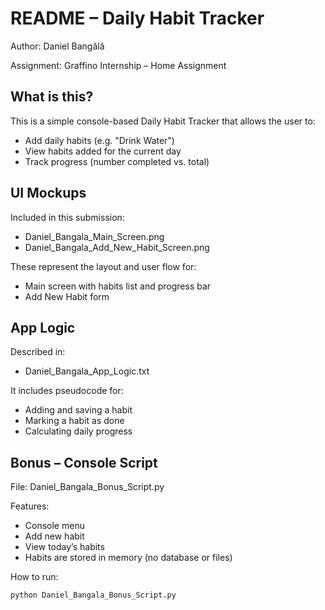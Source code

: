 # README – Daily Habit Tracker
Author: Daniel Bangălă

Assignment: Graffino Internship – Home Assignment

## What is this?
This is a simple console-based Daily Habit Tracker that allows the user to:
- Add daily habits (e.g. "Drink Water")
- View habits added for the current day
- Track progress (number completed vs. total)

## UI Mockups
Included in this submission:
- Daniel_Bangala_Main_Screen.png
- Daniel_Bangala_Add_New_Habit_Screen.png

These represent the layout and user flow for:
- Main screen with habits list and progress bar
- Add New Habit form

## App Logic
Described in:
- Daniel_Bangala_App_Logic.txt

It includes pseudocode for:
- Adding and saving a habit
- Marking a habit as done
- Calculating daily progress

## Bonus – Console Script
File: Daniel_Bangala_Bonus_Script.py

Features:
- Console menu
- Add new habit
- View today’s habits
- Habits are stored in memory (no database or files)

How to run:
```
python Daniel_Bangala_Bonus_Script.py
```
